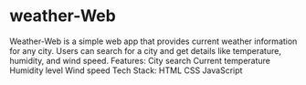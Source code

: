 # weather-Web
Weather-Web is a simple web app that provides current weather information for any city. Users can search for a city and get details like temperature, humidity, and wind speed.  Features:  City search Current temperature Humidity level Wind speed Tech Stack:  HTML CSS JavaScript
